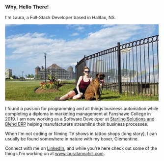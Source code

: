 ### Why, Hello There!

I'm Laura, a Full-Stack Developer based in Halifax, NS. 

!["Boxer dog and human in front of Halifax Commons fountain"](https://github.com/laurtann/laurtann/blob/main/github-clem.png?raw=true)

I found a passion for programming and all things business automation while completing a diploma in marketing management at Fanshawe College in 2019. I am now working as a Software Developer at [Starling Solutions and Blend ERP](https://www.blend-erp.com/) helping manufacturers streamline their business processes.

When I'm not coding or filming TV shows in tattoo shops (long story), I can usually be found somewhere in nature with my boxer, Clementine.

Connect with me on [LinkedIn](https://www.linkedin.com/in/laura-tannahill/), and while you're here check out some of the things I'm working on at www.lauratannahill.com.
